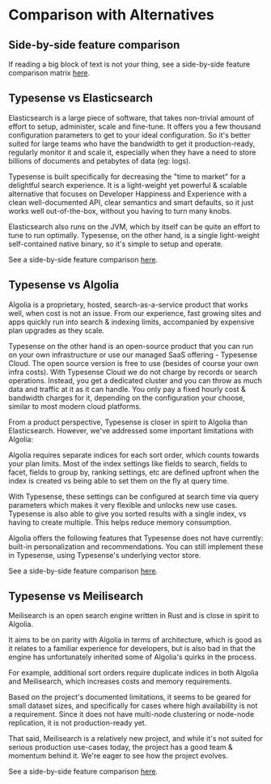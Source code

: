 # Comparison with Alternatives

## Side-by-side feature comparison

If reading a big block of text is not your thing, see a side-by-side feature comparison matrix [here](https://typesense.org/typesense-vs-algolia-vs-elasticsearch-vs-meilisearch/).

## Typesense vs Elasticsearch

Elasticsearch is a large piece of software, that takes non-trivial amount of effort to setup, administer, scale and fine-tune. It offers you a few thousand configuration parameters to get to your ideal configuration. So it's better suited for large teams who have the bandwidth to get it production-ready, regularly monitor it and scale it, especially when they have a need to store billions of documents and petabytes of data (eg: logs).

Typesense is built specifically for decreasing the "time to market" for a delightful search experience. It is a light-weight yet powerful & scalable alternative that focuses on Developer Happiness and Experience with a clean well-documented API, clear semantics and smart defaults, so it just works well out-of-the-box, without you having to turn many knobs.

Elasticsearch also runs on the JVM, which by itself can be quite an effort to tune to run optimally. Typesense, on the other hand, is a single light-weight self-contained native binary, so it's simple to setup and operate.

See a side-by-side feature comparison [here](https://typesense.org/typesense-vs-algolia-vs-elasticsearch-vs-meilisearch/).

## Typesense vs Algolia

Algolia is a proprietary, hosted, search-as-a-service product that works well, when cost is not an issue. From our experience, fast growing sites and apps quickly run into search & indexing limits, accompanied by expensive plan upgrades as they scale.

Typesense on the other hand is an open-source product that you can run on your own infrastructure or use our managed SaaS offering - Typesense Cloud. The open source version is free to use (besides of course your own infra costs). With Typesense Cloud we do not charge by records or search operations. Instead, you get a dedicated cluster and you can throw as much data and traffic at it as it can handle. You only pay a fixed hourly cost & bandwidth charges for it, depending on the configuration your choose, similar to most modern cloud platforms.

From a product perspective, Typesense is closer in spirit to Algolia than Elasticsearch. However, we've addressed some important limitations with Algolia:

Algolia requires separate indices for each sort order, which counts towards your plan limits. Most of the index settings like fields to search, fields to facet, fields to group by, ranking settings, etc are defined upfront when the index is created vs being able to set them on the fly at query time.

With Typesense, these settings can be configured at search time via query parameters which makes it very flexible and unlocks new use cases. Typesense is also able to give you sorted results with a single index, vs having to create multiple. This helps reduce memory consumption.

Algolia offers the following features that Typesense does not have currently: built-in personalization and recommendations. You can still implement these in Typesense, using Typesense's underlying vector store.

See a side-by-side feature comparison [here](https://typesense.org/typesense-vs-algolia-vs-elasticsearch-vs-meilisearch/).

## Typesense vs Meilisearch

Meilisearch is an open search engine written in Rust and is close in spirit to Algolia.

It aims to be on parity with Algolia in terms of architecture, which is good as it relates to a familiar experience for developers,
but is also bad in that the engine has unfortunately inherited some of Algolia's quirks in the process.

For example, additional sort orders require duplicate indices in both Algolia and Meilisearch, which increases costs and memory requirements.

Based on the project's documented limitations, it seems to be geared for small dataset sizes,
and specifically for cases where high availability is not a requirement. Since it does not have multi-node clustering or node-node replication, it is not production-ready yet.

That said, Meilisearch is a relatively new project, and while it's not suited for serious production use-cases today,
the project has a good team & momentum behind it. We're eager to see how the project evolves.

See a side-by-side feature comparison [here](https://typesense.org/typesense-vs-algolia-vs-elasticsearch-vs-meilisearch/).
